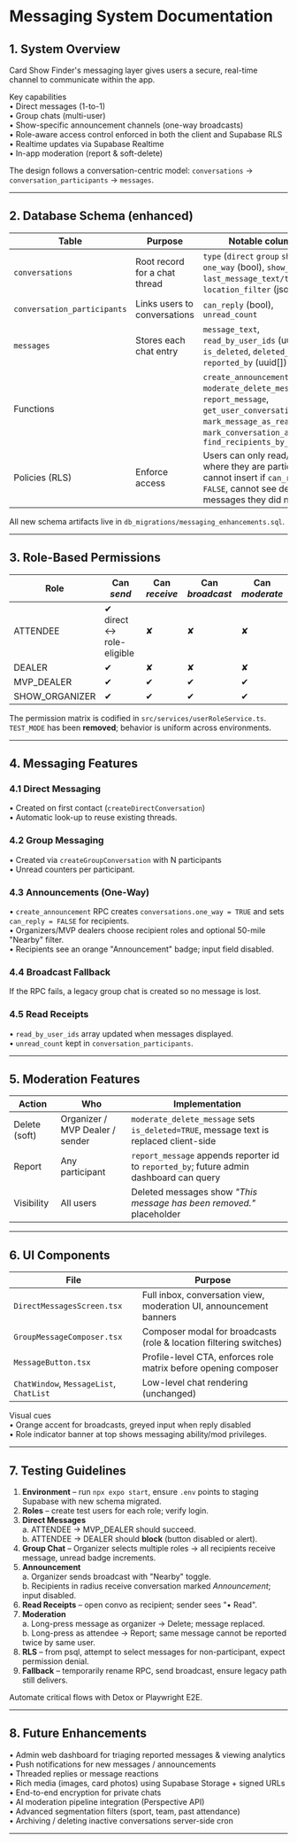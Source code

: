 # Messaging System Documentation

## 1. System Overview
Card Show Finder's messaging layer gives users a secure, real-time channel to communicate within the app.

Key capabilities  
• Direct messages (1-to-1)  
• Group chats (multi-user)  
• Show-specific announcement channels (one-way broadcasts)  
• Role-aware access control enforced in both the client and Supabase RLS  
• Realtime updates via Supabase Realtime  
• In-app moderation (report & soft-delete)

The design follows a conversation-centric model: `conversations` → `conversation_participants` → `messages`.

---

## 2. Database Schema (enhanced)

| Table | Purpose | Notable columns |
|-------|---------|--------------------|
| `conversations` | Root record for a chat thread | `type` (`direct` `group` `show`), `one_way` (bool), `show_id` (fk), `last_message_text/timestamp`, `location_filter` (jsonb) |
| `conversation_participants` | Links users to conversations | `can_reply` (bool), `unread_count` |
| `messages` | Stores each chat entry | `message_text`, `read_by_user_ids` (uuid[]), `is_deleted`, `deleted_by`, `reported_by` (uuid[]) |
| Functions |  | `create_announcement`, `moderate_delete_message`, `report_message`, `get_user_conversations`, `mark_message_as_read`, `mark_conversation_as_read`, `find_recipients_by_location` |
| Policies (RLS) | Enforce access | Users can only read/write where they are participants, cannot insert if `can_reply = FALSE`, cannot see deleted messages they did not delete |

All new schema artifacts live in `db_migrations/messaging_enhancements.sql`.

---

## 3. Role-Based Permissions

| Role | Can *send* | Can *receive* | Can *broadcast* | Can *moderate* |
|------|------------|---------------|-----------------|----------------|
| ATTENDEE | ✔︎ direct \<-> role-eligible | ✘ | ✘ | ✘ |
| DEALER | ✔︎ | ✘ | ✘ | ✘ |
| MVP_DEALER | ✔︎ | ✔︎ | ✔︎ | ✔︎ |
| SHOW_ORGANIZER | ✔︎ | ✔︎ | ✔︎ | ✔︎ |

The permission matrix is codified in `src/services/userRoleService.ts`.  
`TEST_MODE` has been **removed**; behavior is uniform across environments.

---

## 4. Messaging Features

### 4.1 Direct Messaging  
• Created on first contact (`createDirectConversation`)  
• Automatic look-up to reuse existing threads.

### 4.2 Group Messaging  
• Created via `createGroupConversation` with N participants  
• Unread counters per participant.

### 4.3 Announcements (One-Way)  
• `create_announcement` RPC creates `conversations.one_way = TRUE` and sets `can_reply = FALSE` for recipients.  
• Organizers/MVP dealers choose recipient roles and optional 50-mile "Nearby" filter.  
• Recipients see an orange "Announcement" badge; input field disabled.

### 4.4 Broadcast Fallback  
If the RPC fails, a legacy group chat is created so no message is lost.

### 4.5 Read Receipts  
• `read_by_user_ids` array updated when messages displayed.  
• `unread_count` kept in `conversation_participants`.

---

## 5. Moderation Features

| Action | Who | Implementation |
|--------|-----|----------------|
| Delete (soft) | Organizer / MVP Dealer / sender | `moderate_delete_message` sets `is_deleted=TRUE`, message text is replaced client-side |
| Report | Any participant | `report_message` appends reporter id to `reported_by`; future admin dashboard can query |
| Visibility | All users | Deleted messages show *"This message has been removed."* placeholder |

---

## 6. UI Components

| File | Purpose |
|------|---------|
| `DirectMessagesScreen.tsx` | Full inbox, conversation view, moderation UI, announcement banners |
| `GroupMessageComposer.tsx` | Composer modal for broadcasts (role & location filtering switches) |
| `MessageButton.tsx` | Profile-level CTA, enforces role matrix before opening composer |
| `ChatWindow`, `MessageList`, `ChatList` | Low-level chat rendering (unchanged) |

Visual cues  
• Orange accent for broadcasts, greyed input when reply disabled  
• Role indicator banner at top shows messaging ability/mod privileges.

---

## 7. Testing Guidelines

1. **Environment** – run `npx expo start`, ensure `.env` points to staging Supabase with new schema migrated.  
2. **Roles** – create test users for each role; verify login.  
3. **Direct Messages**  
   a. ATTENDEE → MVP_DEALER should succeed.  
   b. ATTENDEE → DEALER should **block** (button disabled or alert).  
4. **Group Chat** – Organizer selects multiple roles → all recipients receive message, unread badge increments.  
5. **Announcement**  
   a. Organizer sends broadcast with "Nearby" toggle.  
   b. Recipients in radius receive conversation marked *Announcement*; input disabled.  
6. **Read Receipts** – open convo as recipient; sender sees "• Read".  
7. **Moderation**  
   a. Long-press message as organizer → Delete; message replaced.  
   b. Long-press as attendee → Report; same message cannot be reported twice by same user.  
8. **RLS** – from psql, attempt to select messages for non-participant, expect permission denial.  
9. **Fallback** – temporarily rename RPC, send broadcast, ensure legacy path still delivers.

Automate critical flows with Detox or Playwright E2E.

---

## 8. Future Enhancements

• Admin web dashboard for triaging reported messages & viewing analytics  
• Push notifications for new messages / announcements  
• Threaded replies or message reactions  
• Rich media (images, card photos) using Supabase Storage + signed URLs  
• End-to-end encryption for private chats  
• AI moderation pipeline integration (Perspective API)  
• Advanced segmentation filters (sport, team, past attendance)  
• Archiving / deleting inactive conversations server-side cron

---
